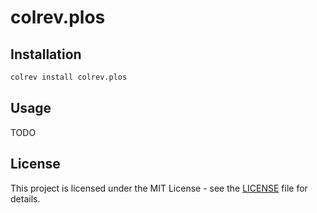 # colrev.plos

## Installation

```bash
colrev install colrev.plos
```

## Usage

TODO

## License

This project is licensed under the MIT License - see the [LICENSE](LICENSE) file for details.
